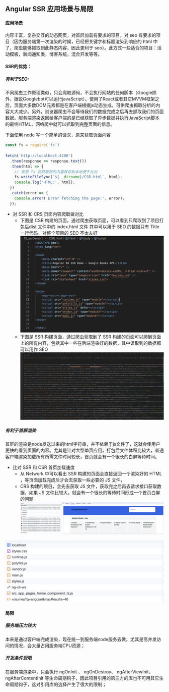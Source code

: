 ## Angular SSR 应用场景与局限
#### 应用场景
内容丰富，复杂交互的动态网页，对首屏加载有要求的项目，对 seo 有要求的项目（因为服务端第一次渲染的时候，已经把关键字和标题渲染到响应的 html 中了，爬虫能够抓取到此静态内容，因此更利于 seo）。此方式一些适合的项目：活动模板，新闻通知类，博客系统，混合开发等等。

#### SSR的优势：
##### 有利于SEO:
不同爬虫工作原理类似，只会爬取源码，不会执行网站的任何脚本（Google除外，据说Googlebot可以运行javaScript）。使用了React或者其它MVVM框架之后，页面大多数DOM元素都是在客户端根据js动态生成，可供爬虫抓取分析的内容大大减少。另外，浏览器爬虫不会等待我们的数据完成之后再去抓取我们的页面数据。服务端渲染返回给客户端的是已经获取了异步数据并执行JavaScript脚本的最终HTML，网络爬中就可以抓取到完整页面的信息。

下面使用 node 写一个简单的请求，原来获取页面内容
```js
const fs = require('fs')

fetch('http://localhost:4200')
  .then(response => response.text())
  .then(html => {
    // 使用 fs 将获取到的内容保存到本地便于比对
    fs.writeFileSync(`${__dirname}/CSR.html`, html);
    console.log('HTML:', html);
  })
  .catch(error => {
    console.error('Error fetching the page:', error);
  });
```
* 对 SSR 和 CRS 页面内容爬取做对比
  * 下图是 CSR 构建的页面，通过爬虫获取页面，可以看到只爬取到了项目打包后dist 文件中的 index.html 文件
  其中可以用于 SEO 的数据只有 Title 一行代码，对整个项目的 SEO 不太友好
 ![Alt text](./img/csrHtml.png)
  * 下图是 SSR 构建页面，通过爬虫获取到了
  SSR 构建的页面可以爬到页面上的所有内容，包括其中一些在后端渲染好的数据，其中读取到的数据都可以用作 SEO 
![Alt text](./img/SSRHTML.png)


##### 有利于首屏渲染
首屏的渲染是node发送过来的html字符串，并不依赖于js文件了，这就会使用户更快的看到页面的内容。尤其是针对大型单页应用，打包后文件体积比较大，普通客户端渲染加载所有所需文件时间较长，首页就会有一个很长的白屏等待时间。

* 比对 SSR 和 CSR 首页加载速度
  * 从 Network 中可以看出 SSR 构建的页面会直接返回一个渲染好的 HTML ，等页面加载完成后才会去获取一些必要的 JS 文件，
  * CRS 构建的项目，会先去获取 JS 文件，获取完之后再去请求接口获取数据，如果 JS 文件比较大，就会有一个很长的等待时间形成一个首页白屏的问题
![Alt text](./img/SSRNetwork.png)


![Alt text](./img/CSRNetwork.png)

#### 局限
##### 服务端压力较大
本来是通过客户端完成渲染，现在统一到服务端node服务去做。尤其是高并发访问的情况，会大量占用服务端CPU资源；
##### 开发条件受限
在服务端渲染中，只会执行 ngOnInit 、 ngOnDestroy、 ngAfterViewInit、 ngAfterContentInit 等生命周期钩子，因此项目引用的第三方的库也不可用其它生命周期钩子，这对引用库的选择产生了很大的限制；



